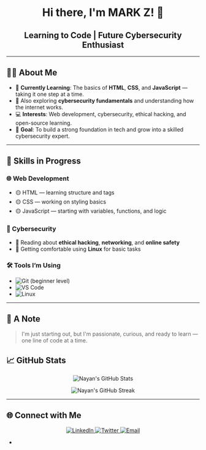 <h1 align="center">Hi there, I'm MARK Z! 👋</h1>
<h2 align="center"><strong>Learning to Code | Future Cybersecurity Enthusiast</strong></h2>

---

## 🧑‍💻 About Me

- 🌱 **Currently Learning**: The basics of **HTML**, **CSS**, and **JavaScript** — taking it one step at a time.
- 🧠 Also exploring **cybersecurity fundamentals** and understanding how the internet works.
- 💻 **Interests**: Web development, cybersecurity, ethical hacking, and open-source learning.
- 🎯 **Goal**: To build a strong foundation in tech and grow into a skilled cybersecurity expert.

---

## 🚀 Skills in Progress

### 🌐 Web Development
- 🟡 HTML — learning structure and tags  
- 🟡 CSS — working on styling basics  
- 🟡 JavaScript — starting with variables, functions, and logic  

### 🔐 Cybersecurity
- 📘 Reading about **ethical hacking**, **networking**, and **online safety**
- 🐧 Getting comfortable using **Linux** for basic tasks

### 🛠️ Tools I’m Using
- ![Git](https://img.shields.io/badge/-Git-F05032?logo=git&logoColor=white&style=flat) (beginner level)
- ![VS Code](https://img.shields.io/badge/-VS%20Code-007ACC?logo=visual-studio-code&logoColor=white&style=flat)
- ![Linux](https://img.shields.io/badge/-Linux-FCC624?logo=linux&logoColor=black&style=flat)

---

## 💬 A Note
> I'm just starting out, but I'm passionate, curious, and ready to learn — one line of code at a time.



## 📈 GitHub Stats

<p align="center">
  <img src="https://github-readme-stats.vercel.app/api?username=NAYAN-MONI0110&show_icons=true&theme=radical&hide_border=true" alt="Nayan's GitHub Stats" />
</p>

<p align="center">
  <img src="https://github-readme-streak-stats.herokuapp.com?user=NAYAN-MONI0110&theme=radical&hide_border=true" alt="Nayan's GitHub Streak" />
</p>

---

## 🌐 Connect with Me

<p align="center">
  <a href="https://www.linkedin.com/in/nayan-moni0110" target="_blank">
    <img src="https://img.shields.io/badge/-LinkedIn-0A66C2?logo=linkedin&logoColor=white&style=for-the-badge" alt="LinkedIn">
  </a>
  <a href="https://twitter.com/nayanmoni0110" target="_blank">
    <img src="https://img.shields.io/badge/-Twitter-1DA1F2?logo=twitter&logoColor=white&style=for-the-badge" alt="Twitter">
  </a>
  <a href="mailto:nayanmoni0110@example.com" target="_blank">
    <img src="https://img.shields.io/badge/-Email-EA4335?logo=gmail&logoColor=white&style=for-the-badge" alt="Email">
  </a>
</p>

-
